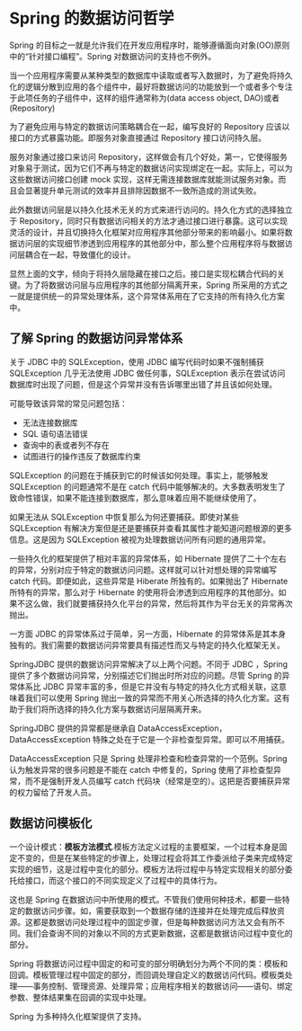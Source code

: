 # Spring 的数据访问哲学

Spring 的目标之一就是允许我们在开发应用程序时，能够遵循面向对象(OO)原则中的“针对接口编程”。Spring 对数据访问的支持也不例外。

当一个应用程序需要从某种类型的数据库中读取或者写入数据时，为了避免将持久化的逻辑分散到应用的各个组件中，最好将数据访问的功能放到一个或者多个专注于此项任务的子组件中，这样的组件通常称为(data access object, DAO)或者(Repository)

为了避免应用与特定的数据访问策略耦合在一起，编写良好的 Repository 应该以接口的方式暴露功能。即服务对象直接通过 Repository 接口访问持久层。

服务对象通过接口来访问 Repository，这样做会有几个好处，第一，它使得服务对象易于测试，因为它们不再与特定的数据访问实现绑定在一起。实际上，可以为这些数据访问接口创建 mock 实现，这样无需连接数据库就能测试服务对象。而且会显著提升单元测试的效率并且排除因数据不一致所造成的测试失败。

此外数据访问层是以持久化技术无关的方式来进行访问的。持久化方式的选择独立于 Repository，同时只有数据访问相关的方法才通过接口进行暴露。这可以实现灵活的设计，并且切换持久化框架对应用程序其他部分带来的影响最小。如果将数据访问层的实现细节渗透到应用程序的其他部分中，那么整个应用程序将与数据访问层耦合在一起，导致僵化的设计。

显然上面的文字，倾向于将持久层隐藏在接口之后。接口是实现松耦合代码的关键。为了将数据访问层与应用程序的其他部分隔离开来，Spring 所采用的方式之一就是提供统一的异常处理体系，这个异常体系用在了它支持的所有持久化方案中。

## 了解 Spring 的数据访问异常体系

关于 JDBC 中的 SQLException，使用 JDBC 编写代码时如果不强制捕获 SQLException 几乎无法使用 JDBC 做任何事，SQLException 表示在尝试访问数据库时出现了问题，但是这个异常并没有告诉哪里出错了并且该如何处理。

可能导致该异常的常见问题包括：
- 无法连接数据库
- SQL 语句语法错误
- 查询中的表或者列不存在
- 试图进行的操作违反了数据库约束

SQLException 的问题在于捕获到它的时候该如何处理。事实上，能够触发 SQLException 的问题通常不是在 catch 代码中能够解决的。大多数表明发生了致命性错误，如果不能连接到数据库，那么意味着应用不能继续使用了。

如果无法从 SQLException 中恢复那么为何还要捕获。即使对某些 SQLException 有解决方案但是还是要捕获并查看其属性才能知道问题根源的更多信息。这是因为 SQLException 被视为处理数据访问所有问题的通用异常。

一些持久化的框架提供了相对丰富的异常体系，如 Hibernate 提供了二十个左右的异常，分别对应于特定的数据访问问题。这样就可以针对想处理的异常编写 catch 代码。即便如此，这些异常是 Hiberate 所独有的。如果抛出了 Hibernate 所特有的异常，那么对于 Hibernate 的使用将会渗透到应用程序的其他部分。如果不这么做，我们就要捕获持久化平台的异常，然后将其作为平台无关的异常再次抛出。

一方面 JDBC 的异常体系过于简单，另一方面，Hibernate 的异常体系是其本身独有的。我们需要的数据访问异常要具有描述性而又与特定的持久化框架无关。

SpringJDBC 提供的数据访问异常解决了以上两个问题。不同于 JDBC ，Spring 提供了多个数据访问异常，分别描述它们抛出时所对应的问题。尽管 Spring 的异常体系比 JDBC 异常丰富的多，但是它并没有与特定的持久化方式相关联，这意味着我们可以使用 Spring 抛出一致的异常而不用关心所选择的持久化方案。这有助于我们将所选择的持久化方案与数据访问层隔离开来。

SpringJDBC 提供的异常都是继承自 DataAccessException，DataAccessException 特殊之处在于它是一个非检查型异常。即可以不用捕获。

DataAccessException 只是 Spring 处理非检查和检查异常的一个范例。Spring 认为触发异常的很多问题是不能在 catch 中修复的，Spring 使用了非检查型异常，而不是强制开发人员编写 catch 代码块（经常是空的）。这把是否要捕获异常的权力留给了开发人员。

## 数据访问模板化

一个设计模式：**模板方法模式**.模板方法定义过程的主要框架，一个过程本身是固定不变的，但是在某些特定的步骤上，处理过程会将其工作委派给子类来完成特定实现的细节，这是过程中变化的部分。模板方法将过程中与特定实现相关的部分委托给接口，而这个接口的不同实现定义了过程中的具体行为。

这也是 Spring 在数据访问中所使用的模式。不管我们使用何种技术，都要一些特定的数据访问步骤。如，需要获取到一个数据存储的连接并在处理完成后释放资源。这都是数据访问处理过程中的固定步骤，但是每种数据访问方法又会有所不同。我们会查询不同的对象以不同的方式更新数据，这都是数据访问过程中变化的部分。

Spring 将数据访问过程中固定的和可变的部分明确划分为两个不同的类：模板和回调。模板管理过程中固定的部分，而回调处理自定义的数据访问代码。模板类处理——事务控制、管理资源、处理异常；应用程序相关的数据访问——语句、绑定参数、整体结果集在回调的实现中处理。

Spring 为多种持久化框架提供了支持。
